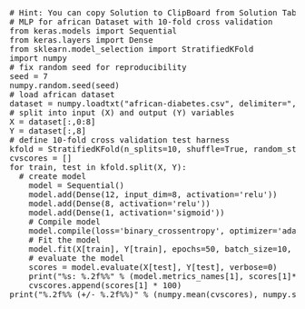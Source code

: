 <pre class="file" data-target="clipboard">
# Hint: You can copy Solution to ClipBoard from Solution Tab
# MLP for african Dataset with 10-fold cross validation
from keras.models import Sequential
from keras.layers import Dense
from sklearn.model_selection import StratifiedKFold
import numpy
# fix random seed for reproducibility
seed = 7
numpy.random.seed(seed)
# load african dataset
dataset = numpy.loadtxt("african-diabetes.csv", delimiter=",")
# split into input (X) and output (Y) variables
X = dataset[:,0:8]
Y = dataset[:,8]
# define 10-fold cross validation test harness
kfold = StratifiedKFold(n_splits=10, shuffle=True, random_state=seed)
cvscores = []
for train, test in kfold.split(X, Y):
  # create model
	model = Sequential()
	model.add(Dense(12, input_dim=8, activation='relu'))
	model.add(Dense(8, activation='relu'))
	model.add(Dense(1, activation='sigmoid'))
	# Compile model
	model.compile(loss='binary_crossentropy', optimizer='adam', metrics=['accuracy'])
	# Fit the model
	model.fit(X[train], Y[train], epochs=50, batch_size=10, verbose=0)
	# evaluate the model
	scores = model.evaluate(X[test], Y[test], verbose=0)
	print("%s: %.2f%%" % (model.metrics_names[1], scores[1]*100))
	cvscores.append(scores[1] * 100)
print("%.2f%% (+/- %.2f%%)" % (numpy.mean(cvscores), numpy.std(cvscores)))

</pre>